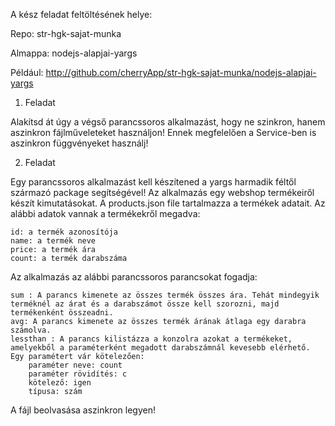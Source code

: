 
A kész feladat feltöltésének helye:

Repo: str-hgk-sajat-munka

Almappa: nodejs-alapjai-yargs

Például: http://github.com/cherryApp/str-hgk-sajat-munka/nodejs-alapjai-yargs

1. Feladat

Alakítsd át úgy a végső parancssoros alkalmazást, hogy ne szinkron, hanem aszinkron fájlműveleteket használjon!
Ennek megfelelően a Service-ben is aszinkron függvényeket használj!

2. Feladat

Egy parancssoros alkalmazást kell készítened a yargs harmadik féltől származó package segítségével! Az alkalmazás egy webshop termékeiről készít kimutatásokat. A products.json file tartalmazza a termékek adatait. Az alábbi adatok vannak a termékekről megadva:

    id: a termék azonosítója
    name: a termék neve
    price: a termék ára
    count: a termék darabszáma

Az alkalmazás az alábbi parancssoros parancsokat fogadja:

    sum : A parancs kimenete az összes termék összes ára. Tehát mindegyik terméknél az árat és a darabszámot össze kell szorozni, majd termékenként összeadni.
    avg: A parancs kimenete az összes termék árának átlaga egy darabra számolva.
    lessthan : A parancs kilistázza a konzolra azokat a termékeket, amelyekből a paraméterként megadott darabszámnál kevesebb elérhető. Egy paramétert vár kötelezően:
        paraméter neve: count
        paraméter rövidítés: c
        kötelező: igen
        típusa: szám

A fájl beolvasása aszinkron legyen!
